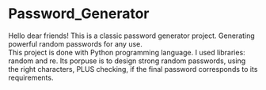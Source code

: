 # Password_Generator
Hello dear friends!
This is a classic password generator project.
Generating powerful random passwords for any use.  
This project is done with Python programming language.
I used libraries: random and re.
Its porpuse is to design strong random passwords,
using the right characters, PLUS checking,
if the final password corresponds to its requirements.

